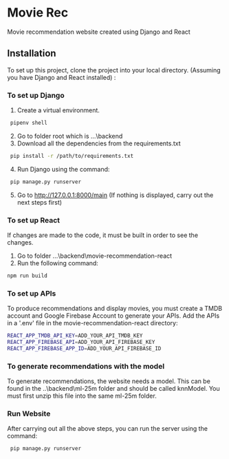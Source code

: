 # Movie Rec
Movie recommendation website created using Django and React

## Installation
To set up this project, clone the project into your local directory. (Assuming you have Django and React installed) :


### To set up Django
1. Create a virtual environment.
```bash
 pipenv shell
```
2. Go to folder root which is ...\backend
3. Download all the dependencies from the requirements.txt
```bash
 pip install -r /path/to/requirements.txt
```
4. Run Django using the command:
```bash
 pip manage.py runserver
```
5. Go to http://127.0.0.1:8000/main (If nothing is displayed, carry out the next steps first)

### To set up React
If changes are made to the code, it must be built in order to see the changes.
1. Go to folder ...\backend\movie-recommendation-react
2. Run the following command:
 ```bash
 npm run build
```

### To set up APIs
To produce recommendations and display movies, you must create a TMDB account and Google Firebase Account to generate your APIs. Add the APIs in a '.env' file in the movie-recommendation-react directory:
 ```bash
 REACT_APP_TMDB_API_KEY=ADD_YOUR_API_TMDB_KEY
REACT_APP_FIREBASE_API=ADD_YOUR_API_FIREBASE_KEY
REACT_APP_FIREBASE_APP_ID=ADD_YOUR_API_FIREBASE_ID
```

### To generate recommendations with the model
To generate recommendations, the website needs a model. This can be found in the ..\backend\ml-25m folder and should be called knnModel. You must first unzip this file into the same ml-25m folder.


### Run Website

After carrying out all the above steps, you can run the server using the command:
```bash
 pip manage.py runserver
```

